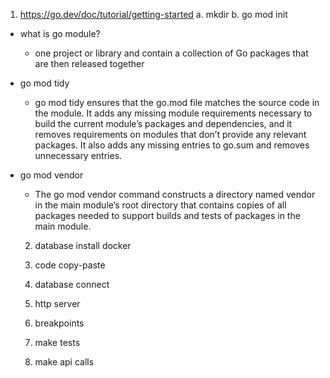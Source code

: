 1. https://go.dev/doc/tutorial/getting-started
a. mkdir 
b. go mod init <some->
- what is go module? 
  - one project or library and contain a collection of Go packages that are then released together
- go mod tidy 
  - go mod tidy ensures that the go.mod file matches the source code in the module. It adds any missing module requirements necessary to build the current module’s packages and dependencies, and it removes requirements on modules that don’t provide any relevant packages. It also adds any missing entries to go.sum and removes unnecessary entries.
- go mod vendor
  - The go mod vendor command constructs a directory named vendor in the main module’s root directory that contains copies of all packages needed to support builds and tests of packages in the main module. 

  2. database
  install docker

  3. code copy-paste
    1. database connect
    2. http server
    3. breakpoints
    4. make tests
  
  4. make api calls
  